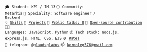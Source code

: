 <code>🎓 Student: KPI / IM-13</code>
<code>⚪ Community: Metarhia</code>
<code>👷 Speciality: Software engineer / Backend</code><br>
<code>💡 [Skills](SKILLS.md)</code>
<code>🧻 [Projects](PROJECTS.md)</code>
<code>📢 [Public talks: 0](TALKS.md)</code>
<code>👀 [Open-source contribution](CONTRIBUTION.md)</code><br>
<code>🧑‍💻 Languages: JavaScript, Python</code>
<code>📦 Tech stack: node.js, express.js, HTML, CSS, EJS</code>
<code>🪙 [Rates](RATES.md)</code><br>
<code>💬 telegram: [@glaudsgladus](https://telegram.me/gladusgladus)</code>
<code>📫 [kornoleg576@gmail.com](mailto:kornoleg576@gmail.com)</code>
